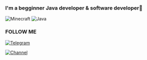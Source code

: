 ### I'm a begginner Java developer & software developer👋
![Minecraft](https://img.shields.io/static/v1?label=Minecraft&message=Plugins&color=<COLOR>)
![Java](https://img.shields.io/static/v1?label=Java&message=Development&color=<COLOR>?style=for-the-badge)

### FOLLOW ME
[![Telegram](https://img.shields.io/static/v1?label=My&message=Telegram&color=?style=for-the-badge&logo=telegram)](https://t.me/AltDemono)

[![Channel](https://img.shields.io/static/v1?label=Telegram&message=Blog&color=?style=for-the-badge&logo=telegram)](https://t.me/alt_Blog)
